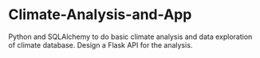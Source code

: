# Climate-Analysis-and-App
Python and SQLAlchemy to do basic climate analysis and data exploration of climate database. Design a Flask API for the analysis.
